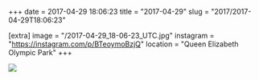 +++
date = 2017-04-29 18:06:23
title = "2017-04-29"
slug = "2017/2017-04-29T18:06:23"

[extra]
image = "/2017-04-29_18-06-23_UTC.jpg"
instagram = "https://instagram.com/p/BTeoymoBzjQ"
location = "Queen Elizabeth Olympic Park"
+++

<img src="/2017-04-29_18-06-23_UTC.jpg" />

